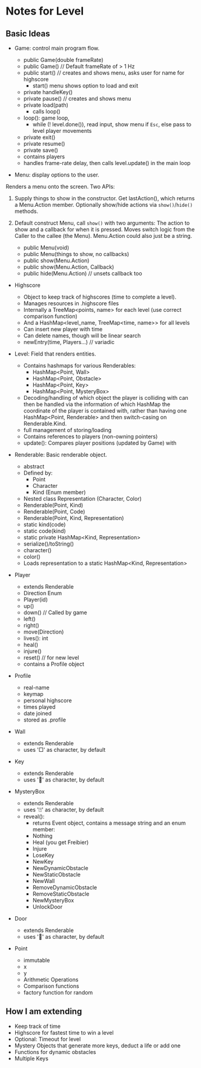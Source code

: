 # Notes for Level

## Basic Ideas

* Game: control main program flow.
	+ public Game(double frameRate)
	+ public Game() // Default frameRate of > 1 Hz
	+ public start() // creates and shows menu, asks user for name for highscore
		+ start() menu shows option to load and exit
	+ private handleKey()
	+ private pause() // creates and shows menu
	+ private load(path)
		+ calls loop()
	+ loop(): game loop,
		+ while (! level.done()), read input, show menu if `Esc`, else pass to level player movements
	+ private exit()
	+ private resume()
	+ private save()
	+ contains players
	+ handles frame-rate delay, then calls level.update() in the main loop

* Menu: display options to the user.

Renders a menu onto the screen. Two APIs:
1. Supply things to show in the constructor. Get lastAction(), which returns a Menu.Action member. Optionally show/hide actions via `show()`/`hide()` methods.
2. Default construct Menu, call `show()` with two arguments: The action to show and a callback for when it is pressed. Moves switch logic from the Caller to the callee (the Menu). Menu.Action could also just be a string.

	+ public Menu(void)
	+ public Menu(things to show, no callbacks)
	+ public show(Menu.Action)
	+ public show(Menu.Action, Callback)
	+ public hide(Menu.Action) // unsets callback too

* Highscore
	+ Object to keep track of highscores (time to complete a level).
	+ Manages resources in .highscore files
	+ Internally a TreeMap<points, name> for each level (use correct comparison function)
	+ And a HashMap<level_name, TreeMap<time, name>> for all levels
	+ Can insert new player with time
	+ Can delete names, though will be linear search
	+ newEntry(time, Players...) // variadic

* Level: Field that renders entities.
	+ Contains hashmaps for various Renderables:
		+ HashMap<Point, Wall>
		+ HashMap<Point, Obstacle>
		+ HashMap<Point, Key>
		+ HashMap<Point, MysteryBox>
	+ Decoding/handling of which object the player is colliding with can then be handled via the information of which HashMap the coordinate of the player is contained with, rather than having one HashMap<Point, Renderable> and then switch-casing on Renderable.Kind.
	+ full management of storing/loading
	+ Contains references to players (non-owning pointers)
	+ update(): Compares player positions (updated by Game) with

* Renderable: Basic renderable object.
	+ abstract
	+ Defined by:
		+ Point
		+ Character
		+ Kind (Enum member)
	+ Nested class Representation (Character, Color)
	+ Renderable(Point, Kind)
	+ Renderable(Point, Code)
	+ Renderable(Point, Kind, Representation)
	+ static kind(code)
	+ static code(kind)
	+ static private HashMap<Kind, Representation>
	+ serialize()/toString()
	+ character()
	+ color()
	+ Loads representation to a static HashMap<Kind, Representation>

* Player
	+ extends Renderable
	+ Direction Enum
	+ Player(id)
	+ up()
	+ down() // Called by game
	+ left()
	+ right()
	+ move(Direction)
	+ lives(): int
	+ heal()
	+ injure()
	+ reset() // for new level
	+ contains a Profile object

* Profile
	+ real-name
	+ keymap
	+ personal highscore
	+ times played
	+ date joined
	+ stored as .profile

* Wall
	+ extends Renderable
	+ uses '□' as character, by default

* Key
	+ extends Renderable
	+ uses '🔑' as character, by default

* MysteryBox
	+ extends Renderable
	+ uses '⍰' as character, by default
	+ reveal():
		+ returns Event object, contains a message string and an enum member:
		+ Nothing
		+ Heal (you get Freibier)
		+ Injure
		+ LoseKey
		+ NewKey
		+ NewDynamicObstacle
		+ NewStaticObstacle
		+ NewWall
		+ RemoveDynamicObstacle
		+ RemoveStaticObstacle
		+ NewMysteryBox
		+ UnlockDoor

* Door
	+ extends Renderable
	+ uses '🚪' as character, by default

* Point
	+ immutable
	+ x
	+ y
	+ Arithmetic Operations
	+ Comparison functions
	+ factory function for random

## How I am extending

* Keep track of time
* Highscore for fastest time to win a level
* Optional: Timeout for level
* Mystery Objects that generate more keys, deduct a life or add one
* Functions for dynamic obstacles
* Multiple Keys
